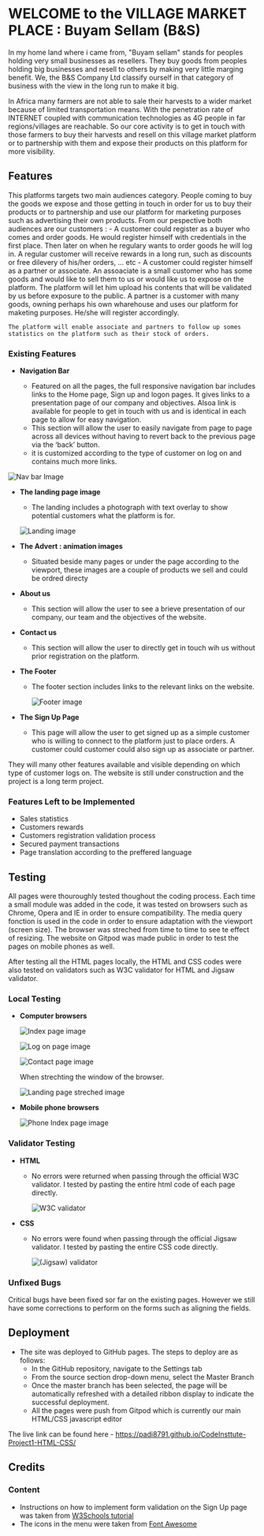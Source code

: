 # WELCOME to the VILLAGE MARKET PLACE : Buyam Sellam (B&S)

In my home land where i came from, "Buyam sellam" stands for peoples holding very small businesses as resellers. 
They buy goods from peoples holding big businesses and resell to others by making very little marging benefit.
We, the B&S Company Ltd classify ourself in that category of business with the view in the long run to make it big.

In Africa many farmers are not able to sale their harvests to a wider market because of limited transportation means. With the penetration rate of INTERNET coupled with communication technologies as 4G people in far regions/villages are reachable. So our core activity is to get in touch with those farmers to buy their harvests and resell on this village market platform or to partnership with them and expose their products on this platform for more visibility.


## Features 
This platforms targets two main audiences category. People coming to buy the goods we expose and those getting in touch in order for us to buy their products or to partnership and use our platform for marketing purposes such as advertising their own products.
From our pespective both audiences are our customers :
    - A customer could register as a buyer who comes and order goods. He would register himself with credentials in the first place. Then later on when he regulary wants to order goods he will log in. A regular customer will receive rewards in a long run, such as discounts or free dilevery of his/her orders, ... etc
    - A customer could register himself as a partner or associate.
     An assoaciate is a small customer who has some goods and would like to sell them to us or would like us to expose on the platform. The platform will let him upload his contents that will be validated by us before exposure to the public.
    A partner is a customer with many goods, owning perhaps his own wharehouse and uses our platform for maketing purposes. He/she will register accordingly.
  
    The platform will enable associate and partners to follow up somes statistics on the platform such as their stock of orders.

### Existing Features

- __Navigation Bar__

  - Featured on all the pages, the full responsive navigation bar includes links to the Home page, Sign up and logon pages. It gives links to a presentation page of our company and objectives. Alsoa link is available for people to get in touch with us and is identical in each page to allow for easy navigation.
  - This section will allow the user to easily navigate from page to page across all devices without having to revert back to the previous page via the ‘back’ button.
  - it is customized according to the type of customer on log on and contains much more links.


 ![Nav bar Image](images/NavBarImgRM.jpg)


- __The landing page image__

  - The landing includes a photograph with text overlay to show potential customers what the platform is for.<p></p>

  ![Landing image](images/LandingImgRM.jpg)

- __The Advert : animation images__

  - Situated beside many pages or under the page according to the viewport, these images are a couple of products we sell and could be ordred directy

- __About us__

  - This section will allow the user to see a brieve presentation of our company, our team and the objectives of the website.

- __Contact us__

  - This section will allow the user to directly get in touch wih us without prior registration on the platform. 

- __The Footer__ 

  - The footer section includes links to the relevant links on the website. <p></p>
![Footer image](images/FooterImgRM.jpg)

- __The Sign Up Page__

  - This page will allow the user to get signed up as a simple customer who is willing to connect to the platform just to place orders.
    A customer could customer could also sign up as associate or partner.

They will many other features available and visible depending on which type of customer logs on. The website is still under construction and the project is a long term project.

### Features Left to be Implemented

- Sales statistics
- Customers rewards
- Customers registration validation process
- Secured payment transactions
- Page translation according to the preffered language


## Testing 

All pages were thouroughly tested thoughout the coding process. Each time a small module was added in the code, it was tested on browsers such as Chrome, Opera and IE in order to ensure compatibility.
The media query fonction is used in the code in order to ensure adaptation with the viewport (screen size). The browser was streched from time to time to see te effect of resizing. The website on Gitpod was made public in order to test the pages on mobile phones as well.

After testing all the HTML pages locally, the HTML and CSS codes were also tested on validators such as W3C validator for HTML and Jigsaw validator.

### Local Testing
   
   - __Computer browsers__

       ![Index page image](images/indexImgRM.jpg) <p></p>
       ![Log on page image](images/LoginImgRM.jpg) <p></p>
       ![Contact page image](images/ContactImgRM.jpg) <p></p>
     
     When strechting the window of the browser. <p></p>

       ![Landing page streched image](images/IndexStrechedImgRM.jpg) <p></p>

   - __Mobile phone browsers__

       ![Phone Index page image](images/IndexPhoneImgRM.jpg) <p></p>

### Validator Testing 

- __HTML__

  - No errors were returned when passing through the official W3C validator. I tested by pasting the entire html code of each page directly.
  
       ![W3C validator](images/IndexHtmlValidatorImgRM.jpg) <p></p>

- __CSS__

  - No errors were found when passing through the official Jigsaw validator. I tested by pasting the entire CSS code directly.

       ![(Jigsaw) validator](images/IndexCssValidatorImgRM.jpg) <p></p>

### Unfixed Bugs

Critical bugs have been fixed sor far on the existing pages. However we still have some corrections to perform on the forms such as aligning the fields.

## Deployment

- The site was deployed to GitHub pages. The steps to deploy are as follows: 
  - In the GitHub repository, navigate to the Settings tab 
  - From the source section drop-down menu, select the Master Branch
  - Once the master branch has been selected, the page will be automatically refreshed with a detailed ribbon display to indicate the successful deployment. 
  - All the pages were push from Gitpod which is currently our main HTML/CSS javascript editor

The live link can be found here - https://padi8791.github.io/CodeInsttute-Project1-HTML-CSS/ 


## Credits 

### Content 

- Instructions on how to implement form validation on the Sign Up page was taken from [W3Schools tutorial](https://www.w3schools.com/html/default.asp)
- The icons in the menu were taken from [Font Awesome](https://fontawesome.com/)


